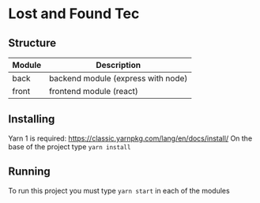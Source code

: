 # Lost and Found Tec

## Structure

|Module|Description|
|---|---|
|back|backend module (express with node)|
|front|frontend module (react)|

## Installing

Yarn 1 is required: https://classic.yarnpkg.com/lang/en/docs/install/
On the base of the project type ``yarn install``

## Running

To run this project you must type ``yarn start`` in each of the modules